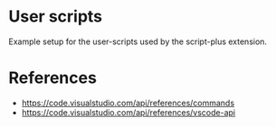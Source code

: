 # User scripts

Example setup for the user-scripts used by the script-plus extension.

# References

-   https://code.visualstudio.com/api/references/commands
-   https://code.visualstudio.com/api/references/vscode-api
